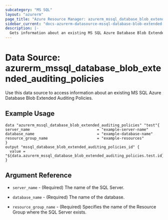 ```yaml
---
subcategory: "MS SQL"
layout: "azurerm"
page_title: "Azure Resource Manager: azurerm_mssql_database_blob_extended_auditing_policies"
sidebar_current: "docs-azurerm-datasource-mssql-database-blob-extended-auditing-policies"
description: |-
  Gets information about an existing MS SQL Azure Database Blob Extended Auditing Policies.
---
```


# Data Source: azurerm_mssql_database_blob_extended_auditing_policies

Use this data source to access information about an existing MS SQL Azure Database Blob Extended Auditing Policies.

## Example Usage

```hcl
data "azurerm_mssql_database_blob_extended_auditing_policies" "test"{
server_name                              = "example-server-name"
database_name                            = "example-database-name"
resource_group_name                      = "example-resources"
}
output "mssql_database_blob_extended_auditing_policies_id" {
  value = "${data.azurerm_mssql_database_blob_extended_auditing_policies.test.id}"
}
```
## Argument Reference

* `server_name` - (Required) The name of the SQL Server.

* `database_name` - (Required) The name of the database.

* `resource_group_name` - (Required) Specifies the name of the Resource Group where the SQL Server exists.
